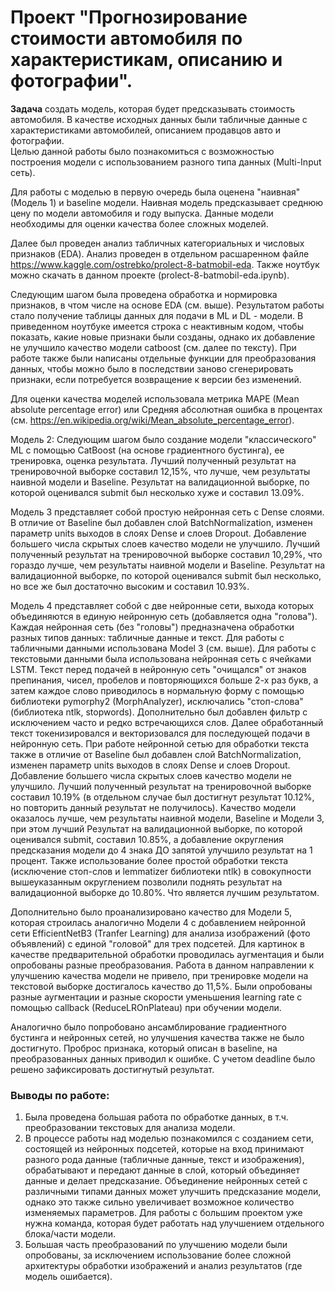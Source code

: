 # Проект "Прогнозирование стоимости автомобиля по характеристикам, описанию и фотографии". 

**Задача** создать модель, которая будет предсказывать стоимость автомобиля. В качестве исходных данных были табличные данные с характеристиками автомобилей, описанием продавцов авто и фотографии.  
Целью данной работы было познакомиться с возможностью построения модели с использованием разного типа данных (Multi-Input сеть).  

Для работы с моделью в первую очередь была оценена "наивная" (Модель 1) и baseline модели. Наивная модель предсказывает среднюю цену по модели автомобиля и году выпуска. Данные модели необходимы для оценки качества более сложных моделей.  

Далее был проведен анализ табличных категориальных и числовых признаков (EDA). Анализ проведен в отдельном расшаренном файле https://www.kaggle.com/ostrebko/prolect-8-batmobil-eda. Также ноутбук можно скачать в данном проекте (prolect-8-batmobil-eda.ipynb).  

Следующим шагом была проведена обработка и нормировка признаков, в чтом числе на основе EDA (см. выше). Результатом работы стало получение таблицы данных для подачи в ML и DL - модели. В приведенном ноутбуке имеется строка с неактивным кодом, чтобы показать, какие новые признаки были созданы, однако их добавление не улучшило качество модели catboost (см. далее по тексту). При работе также были написаны отдельные функции для преобразования данных, чтобы можно было в последствии заново сгенерировать признаки, если потребуется возвращение к версии без изменений.

Для оценки качества моделей использовала метрика MAPE (Mean absolute percentage error) или Средняя абсолютная ошибка в процентах (см. https://en.wikipedia.org/wiki/Mean_absolute_percentage_error). 

Модель 2: Следующим шагом было создание модели "классического"  ML с помощью CatBoost (на основе градиентного бустинга), ее тренировка, оценка результата. Лучший полученный результат на тренировочной выборке составил 12,15%, что лучше, чем результаты наивной модели и Baseline. Результат на валидационной выборке, по которой оценивался submit был несколько хуже и составил 13.09%. 

Модель 3 представляет собой простую нейронная сеть с Dense слоями. В отличие от Baseline был добавлен слой BatchNormalization, изменен параметр units выходов в слоях Dense и слоев Dropout. Добавление большего числа скрытых слоев качество модели не улучшило. Лучший полученный результат на тренировочной выборке составил 10,29%, что гораздо лучше, чем результаты наивной модели и Baseline. Результат на валидационной выборке, по которой оценивался submit был несколько, но все же был достаточно высоким и составил 10.93%.

Модель 4 представляет собой с две нейронные сети, выхода которых объединяются в единую нейронную сеть (добавляется одна "голова"). Каждая нейронная сеть (без "головы") предназначена обработки разных типов данных: табличные данные и текст. Для работы с табличными данными использована Model 3 (см. выше). Для работы с текстовыми данными была использована нейронная сеть с ячейками LSTM. Текст перед подачей в нейронную сеть "очищался" от знаков препинания, чисел, пробелов и повторяющихся больше 2-х раз букв, а затем каждое слово приводилось в нормальную форму с помощью библиотеки pymorphy2 (MorphAnalyzer), исключались "стоп-слова" (библиотека ntlk, stopwords). Дополнительно был добавлен фильтр с исключением часто и редко встречающихся слов. Далее обработанный текст токенизировался и векторизовался для последующей подачи в нейронную сеть. При работе нейронной сетью для обработки текста также в отличие от Baseline был добавлен слой BatchNormalization, изменен параметр units выходов в слоях Dense и слоев Dropout. Добавление большего числа скрытых слоев качество модели не улучшило. Лучший полученный результат на тренировочной выборке составил 10.19% (в отдельном случае был достигнут результат 10.12%, но повторить данный результат не получилось). Качество модели оказалось лучше, чем результаты наивной модели, Baseline и Модели 3, при этом лучший Результат на валидационной выборке, по которой оценивался submit, составил 10.85%, а добавление округления предсказания модели до 4 знака ДО запятой улучшило результат на 1 процент. Также использование более простой обработки текста (исключение стоп-слов и lemmatizer библиотеки ntlk) в совокупности вышеуказанным округлением позволили поднять результат на валидационной выборке до 10.80%. Что является лучшим результатом.

Дополнительно было проанализировано качество для Модели 5, которая строилась аналогично Модели 4 с добавлением нейронной сети EfficientNetB3 (Tranfer Learning) для анализа изображений (фото объявлений) с единой "головой" для трех подсетей. Для картинок в качестве предварительной обработки проводилась аугментация и были опробованы разные преобразования. Работа в данном направлении к улучшению качества модели не привело, при тренировке модели на текстовой выборке достигалось качество до 11,5%. Были опробованы разные аугментации и разные скорости уменьшения learning rate с помощью callback (ReduceLROnPlateau) при обучении модели. 

Аналогично было попробовано ансамблирование градиентного бустинга и нейронных сетей, но улучшения качества также не было достигнуто.
Проброс признака, который описан в baseline, на преобразованных данных приводил к ошибке. С учетом deadline было решено зафиксировать достигнутый результат.

### Выводы по работе:
1. Была проведена большая работа по обработке данных, в т.ч. преобразовании текстовых для анализа модели. 
2. В процессе работы над моделью познакомился с созданием сети, состоящей из нейронных подсетей, которые на вход принимают разного рода данные (табличные данные, текст и изображения), обрабатывают и передают данные в слой, который объединяет данные и делает предсказание. Объединение нейронных сетей с различными типами данных может улучшить предсказание модели, однако это также сильно увеличивает возможное количество изменяемых параметров. Для работы с большим проектом уже нужна команда, которая будет работать над улучшением отдельного блока/части модели.
3. Большая часть преобразований по улучшению модели были опробованы, за исключением использование более сложной архитектуры обработки изображений и анализ результатов (где модель ошибается).
